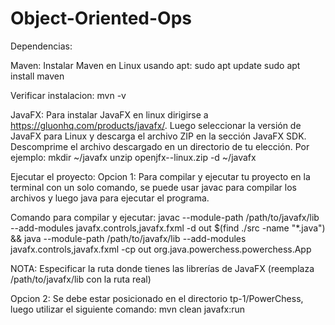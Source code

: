 # Object-Oriented-Ops

Dependencias:

Maven: Instalar Maven en Linux usando apt: sudo apt update sudo apt install maven

Verificar instalacion: mvn -v

JavaFX: Para instalar JavaFX en linux dirigirse a https://gluonhq.com/products/javafx/. Luego seleccionar la versión de JavaFX para Linux y descarga el archivo ZIP en la sección JavaFX SDK. Descomprime el archivo descargado en un directorio de tu elección. Por ejemplo: mkdir ~/javafx unzip openjfx--linux.zip -d ~/javafx

Ejecutar el proyecto: Opcion 1:
Para compilar y ejecutar tu proyecto en la terminal con un solo comando, se puede usar javac para compilar los archivos y luego java para ejecutar el programa.

Comando para compilar y ejecutar:
javac --module-path /path/to/javafx/lib --add-modules javafx.controls,javafx.fxml -d out $(find ./src -name "*.java") && java --module-path /path/to/javafx/lib --add-modules javafx.controls,javafx.fxml -cp out org.java.powerchess.powerchess.App

NOTA: Especificar la ruta donde tienes las librerías de JavaFX (reemplaza /path/to/javafx/lib con la ruta real)

Opcion 2:
Se debe estar posicionado en el directorio tp-1/PowerChess, luego utilizar el siguiente comando: mvn clean javafx:run
